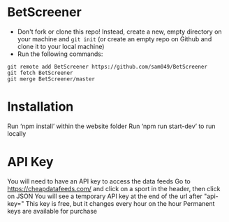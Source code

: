 # BetScreener

* Don't fork or clone this repo! Instead, create a new, empty
  directory on your machine and `git init` (or create an empty repo on
  Github and clone it to your local machine)
* Run the following commands:

```
git remote add BetScreener https://github.com/sam049/BetScreener
git fetch BetScreener
git merge BetScreener/master
```

# Installation

Run ‘npm install’ within the website folder
Run ‘npm run start-dev’ to run locally

# API Key

You will need to have an API key to access the data feeds
Go to https://cheapdatafeeds.com/ and click on a sport in the header, then click on JSON
You will see a temporary API key at the end of the url after "api-key="
This key is free, but it changes every hour on the hour
Permanent keys are available for purchase
